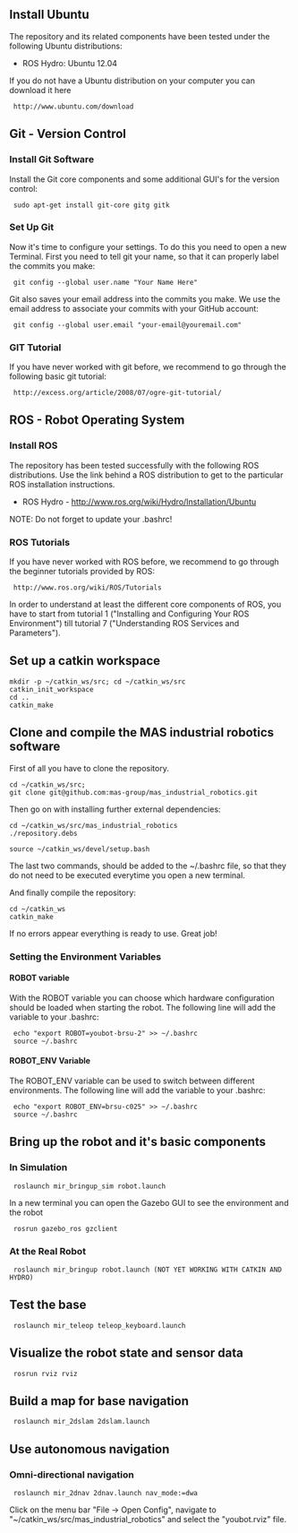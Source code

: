 ## Install Ubuntu
The repository and its related components have been tested under the following Ubuntu distributions:

- ROS Hydro: Ubuntu 12.04

If you do not have a Ubuntu distribution on your computer you can download it here

     http://www.ubuntu.com/download

## Git - Version Control
### Install Git Software
Install the Git core components and some additional GUI's for the version control:

     sudo apt-get install git-core gitg gitk

### Set Up Git
Now it's time to configure your settings. To do this you need to open a new Terminal. First you need to tell git your name, so that it can properly label the commits you make:

     git config --global user.name "Your Name Here"

Git also saves your email address into the commits you make. We use the email address to associate your commits with your GitHub account:

     git config --global user.email "your-email@youremail.com"


### GIT Tutorial
If you have never worked with git before, we recommend to go through the following basic git tutorial:

     http://excess.org/article/2008/07/ogre-git-tutorial/


## ROS - Robot Operating System
### Install ROS
The repository has been tested successfully with the following ROS distributions. Use the link behind a ROS distribution to get to the particular ROS installation instructions.


- ROS Hydro - http://www.ros.org/wiki/Hydro/Installation/Ubuntu

NOTE: Do not forget to update your .bashrc!
  

### ROS Tutorials
If you have never worked with ROS before, we recommend to go through the beginner tutorials provided by ROS:

     http://www.ros.org/wiki/ROS/Tutorials

In order to understand at least the different core components of ROS, you have to start from tutorial 1 ("Installing and Configuring Your ROS Environment") till tutorial 7 ("Understanding ROS Services and Parameters"). 


## Set up a catkin workspace

    mkdir -p ~/catkin_ws/src; cd ~/catkin_ws/src
    catkin_init_workspace
    cd ..
    catkin_make
    
## Clone and compile the MAS industrial robotics software
First of all you have to clone the repository.

    cd ~/catkin_ws/src;
    git clone git@github.com:mas-group/mas_industrial_robotics.git

Then go on with installing further external dependencies:
       
    cd ~/catkin_ws/src/mas_industrial_robotics
    ./repository.debs
    
    source ~/catkin_ws/devel/setup.bash

The last two commands, should be added to the ~/.bashrc file, so that they do not need to be executed everytime you open a new terminal.


And finally compile the repository:

    cd ~/catkin_ws
    catkin_make


If no errors appear everything is ready to use. Great job!


### Setting the Environment Variables
#### ROBOT variable
With the ROBOT variable you can choose which hardware configuration should be loaded when starting the robot. The following line will add the variable to your .bashrc:

     echo "export ROBOT=youbot-brsu-2" >> ~/.bashrc
     source ~/.bashrc



#### ROBOT_ENV Variable
The ROBOT_ENV variable can be used to switch between different environments. The following line will add the variable to your .bashrc:

     echo "export ROBOT_ENV=brsu-c025" >> ~/.bashrc
     source ~/.bashrc



## Bring up the robot and it's basic components
### In Simulation

     roslaunch mir_bringup_sim robot.launch
     
     
In a new terminal you can open the Gazebo GUI to see the environment and the robot

     rosrun gazebo_ros gzclient
     

### At the Real Robot

     roslaunch mir_bringup robot.launch (NOT YET WORKING WITH CATKIN AND HYDRO)
     

## Test the base

     roslaunch mir_teleop teleop_keyboard.launch
     

## Visualize the robot state and sensor data

     rosrun rviz rviz


## Build a map for base navigation

     roslaunch mir_2dslam 2dslam.launch
     

## Use autonomous navigation
### Omni-directional navigation

     roslaunch mir_2dnav 2dnav.launch nav_mode:=dwa

     

Click on the menu bar "File -> Open Config", navigate to "~/catkin_ws/src/mas_industrial_robotics" and select the "youbot.rviz" file.
